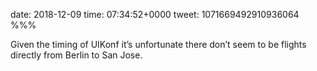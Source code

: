 date: 2018-12-09
time: 07:34:52+0000
tweet: 1071669492910936064
%%%

Given the timing of UIKonf it’s unfortunate there don’t seem to be flights directly from Berlin to San Jose.
